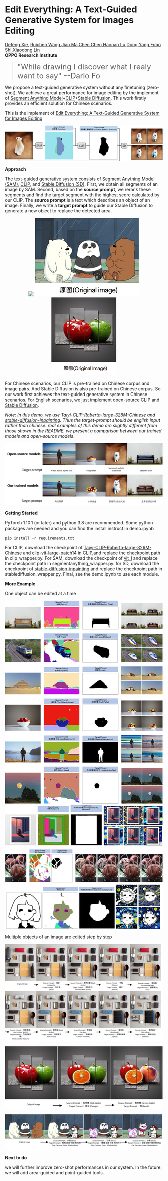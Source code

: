 # Edit Everything: A Text-Guided Generative System for Images Editing


[Defeng Xie](xiedefeng@oppo.com), [Ruichen Wang](wangruichen@oppo.com),[Jian Ma](majian2@oppo.com),[Chen Chen](chenchen4@oppo.com),[Haonan Lu](luhaonan@oppo.com),[Dong Yang](dongyang3-c@my.cityu.edu.hk),[Fobo Shi](foboshi99@gmail.com),[Xiaodong Lin](lin@business.rutgers.edu)   
**OPPO Research Institute**

> <font size=5> "While drawing I discover what I realy want to say" --Dario Fo </font>

We propose a text-guided generative system without any finetuning (zero-shot). We achieve a great performance for image editing by the implement of [Segment Anything Model](https://github.com/facebookresearch/segment-anything)+[CLIP](https://github.com/openai/CLIP)+[Stable Diffusion](https://github.com/Stability-AI/stablediffusion). This work firstly provides an efficient solution for Chinese scenarios. 

This is the implement of [Edit Everything: A Text-Guided Generative System for Images Editing](https://arxiv.org/abs/2304.14006)


<div align=center>
<img src="./assets/图片北极熊.png">
</div> 




<!-- <div align=center> ![](./assets/幻灯片5_small.PNG) </div>

<div align=center> ![](./assets/1.gif)

<div align=center> ![](./assets/2.gif)

<div align=center> ![](./assets/3(0.5).gif) -->
**Approach**

The text-guided generative system consists of [Segment Anything Model (SAM)](https://github.com/facebookresearch/segment-anything), [CLIP](https://github.com/openai/CLIP), and [Stable Diffusion (SD)](https://github.com/Stability-AI/stablediffusion). First, we obtain all segments of an image by SAM. Second, based on the **source prompt**,  we rerank these segments and find the target segment with the highest score calculated by our CLIP. The **source prompt** is a text which describes an object of an image. Finally, we write a **target prompt** to guide our Stable Diffusion to generate a new object to replace the detected area. 

<div align=center>
<img src="./assets/3.gif" height="250"> 
<img src="./assets/1.gif" height="250" >
<img src="./assets/2.gif" height="250">
</div> 

For Chinese scenarios, our CLIP is pre-trained on Chinese corpus and image pairs. And Stable Diffusion is also pre-trained on Chinese corpus. So our work first achieves the text-guided generative system in Chinese scenarios. For English scenarios, we just implement open-source [CLIP](https://github.com/openai/CLIP) and [Stable Diffusion](https://github.com/Stability-AI/stablediffusion).

*Note:  In this demo, we use [Taiyi-CLIP-Roberta-large-326M-Chinese](Taiyi-CLIP-Roberta-large-326M-Chinese) and   [stable-diffusion-inpainting](https://huggingface.co/runwayml/stable-diffusion-inpainting). Thus the target-prompt should be english input rather than chinese. real examples of this demo are slightly different from those shown in the README. we present a comparison between our trained models and open-source models*.

<div align=center>
<img src="./assets/compare.png" width="800"> 
</div> 



**Getting Started**

PyTorch 1.10.1 (or later) and python 3.8 are recommended. Some python packages are needed and you can find the install instruct in demo.ipynb
```
pip install -r requirements.txt
```
For CLIP, download the checkpoint of [Taiyi-CLIP-Roberta-large-326M-Chinese](https://huggingface.co/IDEA-CCNL/Taiyi-CLIP-Roberta-large-326M-Chinese) and [clip-vit-large-patch14](https://huggingface.co/openai/clip-vit-large-patch14/tree/main) in [CLIP](https://github.com/openai/CLIP),and replace the checkpoint path in clip_wrapper.py.
For SAM, download the checkpoint of [vit_l](https://github.com/facebookresearch/segment-anything) and replace the checkpoint path in segmentanything_wrapper.py.
for SD, download the checkpoint of [stable-diffusion-inpainting](https://huggingface.co/runwayml/stable-diffusion-inpainting) and replace the checkpoint path in stablediffusion_wrapper.py. 
Final, see the demo.ipynb to use each module.

**More Example**

One object can be edited at a time

<div align=center>
<img src="./assets/pic1.png">
<img src="./assets/pic2.png">
</div> 

<!-- ![](./assets/幻灯片6.PNG)

![](./assets/幻灯片9.PNG)

![](./assets/幻灯片2.PNG)

![](./assets/幻灯片3.PNG)

![](./assets/幻灯片4.PNG)

![](./assets/幻灯片7.PNG)

![](./assets/幻灯片8.PNG) -->


Multiple objects of an image are edited step by step

![](./assets/连续-3.png)

![](./assets/连续-1.png)

![](./assets/连续-2.png)



**Next to do**

we will further improve zero-shot performances in our system. In the future, we will add area-guided and point-guided tools.

